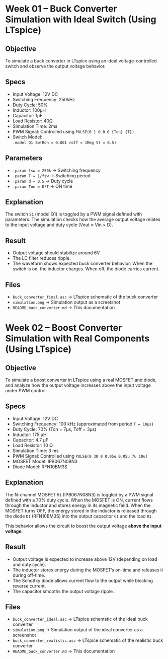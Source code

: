 # Week 01 – Buck Converter Simulation with Ideal Switch (Using LTspice)

##  Objective
To simulate a buck converter in LTspice using an ideal voltage-controlled switch and observe the output voltage behavior.

##  Specs
- Input Voltage: 12V DC
- Switching Frequency: 250kHz
- Duty Cycle: 50%
- Inductor: 100µH
- Capacitor: 1µF
- Load Resistor: 40Ω
- Simulation Time: 2ms
- PWM Signal: Controlled using `PULSE(0 1 0 0 0 {Ton} {T})`
- Switch Model:  
  `.model Q1 Sw(Ron = 0.001 roff = 1Meg Vt = 0.5)`

##  Parameters
- `.param fsw = 250k` → Switching frequency
- `.param T = 1/fsw` → Switching period
- `.param d = 0.5` → Duty cycle
- `.param Ton = D*T` → ON time

##  Explanation
The switch `S1` (model Q1) is toggled by a PWM signal defined with parameters. The simulation checks how the average output voltage relates to the input voltage and duty cycle (Vout ≈ Vin × D).

##  Result
- Output voltage should stabilize around 6V.
- The LC filter reduces ripple.
- The waveform shows expected buck converter behavior: 
  When the switch is on, the inductor charges.
  When off, the diode carries current.

##  Files
- `buck_converter_final.asc` → LTspice schematic of the buck converter
- `simulation.png` → Simulation output as a screetshot
- `README_buck_converter.md` → This documentation

#  Week 02 – Boost Converter Simulation with Real Components (Using LTspice)

##  Objective
To simulate a boost converter in LTspice using a real MOSFET and diode, and analyze how the output voltage increases above the input voltage under PWM control.



##  Specs
- Input Voltage: 12V DC  
- Switching Frequency: 100 kHz (approximated from period `T = 10µs`)  
- Duty Cycle: 70% (Ton = 7µs, Toff = 3µs)  
- Inductor: 175 µH  
- Capacitor: 4.7 µF  
- Load Resistor: 10 Ω  
- Simulation Time: 3 ms  
- PWM Signal: Controlled using `PULSE(0 30 0 0.05u 0.05u 7u 10u)`  
- MOSFET Model: IPB067N08N3  
- Diode Model: RFN10BM3S



##  Explanation
The N-channel MOSFET `M1` (IPB067N08N3) is toggled by a PWM signal defined with a 70% duty cycle. When the MOSFET is ON, current flows through the inductor and stores energy in its magnetic field. When the MOSFET turns OFF, the energy stored in the inductor is released through the diode `D1` (RFN10BM3S) into the output capacitor `C1` and the load `R1`.

This behavior allows the circuit to boost the output voltage **above the input voltage**.


##  Result
- Output voltage is expected to increase above 12V (depending on load and duty cycle).
- The inductor stores energy during the MOSFET’s on-time and releases it during off-time.
- The Schottky diode allows current flow to the output while blocking reverse current.
- The capacitor smooths the output voltage ripple.

##  Files
- `buck_converter_ideal.asc` → LTspice schematic of the ideal buck converter
- `simulation.png` → Simulation output of the ideal converter as a screenshot
- `buck_converter_realistic.asc` → LTspice schematic of the realistic buck converter
- `README_buck_converter.md` → This documentation

